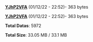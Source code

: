 [**YJhP2VFA**](/data/YJhP2VFA.txt) (01/12/22 - 22:52)- 363 bytes

[**YJhP2VFA**](/data/YJhP2VFA.txt) (01/12/22 - 22:52)- 363 bytes

**Total Datas**: 5972

**Total Size**: 33.05 MB / 33.1 MB